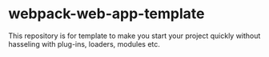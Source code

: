 # webpack-web-app-template
This repository is for template to make you start your project quickly without hasseling with plug-ins, loaders, modules etc.
